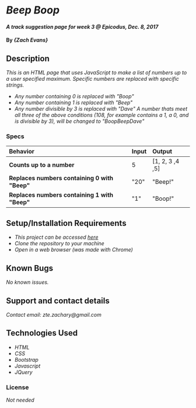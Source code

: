 # _Beep Boop_

#### _A track suggestion page for week 3 @ Epicodus, Dec. 8, 2017_

#### By _**{Zach Evans}**_

## Description

_This is an HTML page that uses JavaScript to make a list of numbers up to a user specified maximum. Specific numbers are replaced with specific strings._
* _Any number containing 0 is replaced with "Boop"_
* _Any number containing 1 is replaced with "Beep"_
* _Any number divisible by 3 is replaced with "Dave"_
_A number thats meet all three of the above conditions (108, for example contains a 1, a 0, and is divisible by 3), will be changed to "BoopBeepDave"_


### Specs
| Behavior | Input | Output |
| :-------------     | :------------- | :-------------
| **Counts up to a number** | 5 | [1, 2, 3 ,4 ,5] |
| **Replaces numbers containing 0 with "Beep"**| "20" | "Beep!" |
| **Replaces numbers containing 1 with "Beep"**| "1" | "Boop!" |

## Setup/Installation Requirements

* _This project can be accessed [here](https://github.com/ZEvans1/track-suggester.git)_
* _Clone the repository to your machine_
* _Open in a web browser (was made with Chrome)_

## Known Bugs

_No known issues._

## Support and contact details

_Contact email: zte.zachary@gmail.com_

## Technologies Used

* _HTML_
* _CSS_
* _Bootstrap_
* _Javascript_
* _JQuery_


### License

*Not needed*
